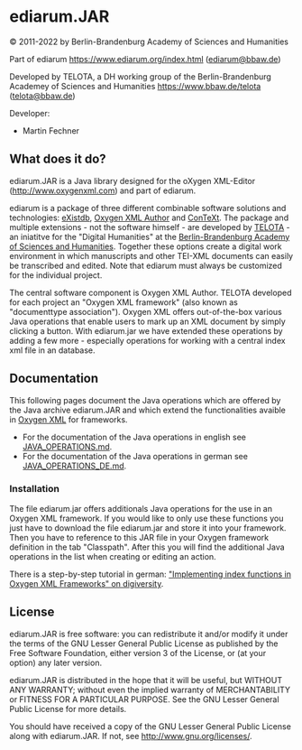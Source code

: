 # ediarum.JAR

© 2011-2022 by Berlin-Brandenburg Academy of Sciences and Humanities

Part of ediarum <https://www.ediarum.org/index.html> (ediarum@bbaw.de)

Developed by TELOTA, a DH working group of the Berlin-Brandenburg Academey of Sciences and Humanities
<https://www.bbaw.de/telota> (telota@bbaw.de)

Developer:

* Martin Fechner

## What does it do?

ediarum.JAR is a Java library designed for the oXygen XML-Editor
(<http://www.oxygenxml.com>) and part of ediarum.

ediarum is a package of three different combinable software solutions and technologies: [eXistdb](http://www.exist-db.org), [Oxygen XML Author](http://oxygenxml.com/xml_author.html) and [ConTeXt](http://wiki.contextgarden.net). The package and multiple extensions - not the software himself - are developed by [TELOTA](http://www.bbaw.de/telota) - an iniatitve for the "Digital Humanities" at the [Berlin-Brandenburg Academy of Sciences and Humanities](http://www.bbaw.de). Together these options create a digital work environment in which manuscripts and other TEI-XML documents can easily be transcribed and edited. Note that ediarum must always be customized for the individual project. 

The central software component is Oxygen XML Author. TELOTA developed for each project an "Oxygen XML framework" (also known as "documenttype association"). Oxygen XML offers out-of-the-box various Java operations that enable users to mark up an XML document by simply clicking a button. With ediarum.jar we have extended these operations by adding a few more - especially operations for working with a central index xml file in an database.

## Documentation

This following pages document the Java operations which are offered by the Java archive ediarum.JAR and which extend the functionalities avaible in [Oxygen XML](http://www.oxygenxml.com) for frameworks.

* For the documentation of the Java operations in english see [JAVA_OPERATIONS.md](JAVA_OPERATIONS_EN.md
).
* For the documentation of the Java operations in german see [JAVA_OPERATIONS_DE.md](JAVA_OPERATIONS_DE.md).

### Installation

The file ediarum.jar offers additionals Java operations for the use in an Oxygen XML framework.
If you would like to only use these functions you just have to download the file ediarum.jar and store it into your framework.
Then you have to reference to this JAR file in your Oxygen framework definition in the tab "Classpath".
After this you will find the additional Java operations in the list when creating or editing an action.

There is a step-by-step tutorial in german: ["Implementing index functions in Oxygen XML Frameworks" on digiversity](http://digiversity.net/2013/tutorial-indexfunktionen-fuer-oxygen-xml-frameworks/).

## License

ediarum.JAR is free software: you can redistribute it and/or modify
it under the terms of the GNU Lesser General Public License as published by
the Free Software Foundation, either version 3 of the License, or
(at your option) any later version.

ediarum.JAR is distributed in the hope that it will be useful,
but WITHOUT ANY WARRANTY; without even the implied warranty of
MERCHANTABILITY or FITNESS FOR A PARTICULAR PURPOSE.  See the
GNU Lesser General Public License for more details.

You should have received a copy of the GNU Lesser General Public License
along with ediarum.JAR.  If not, see <http://www.gnu.org/licenses/>.
